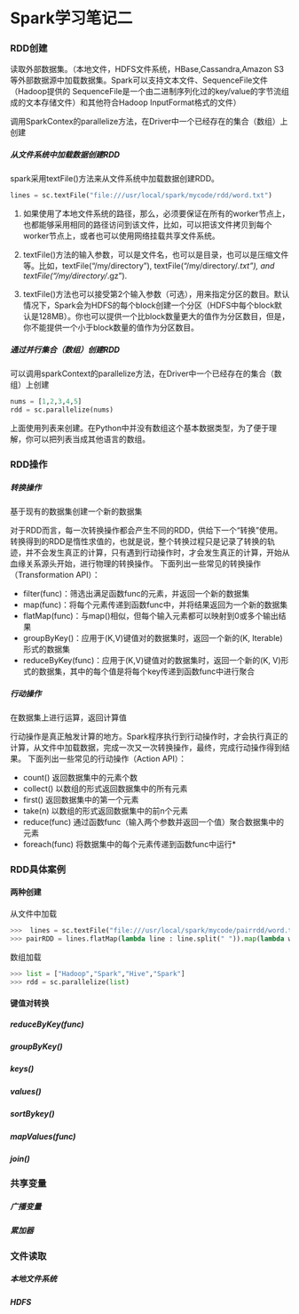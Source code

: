 # Spark学习笔记二

### RDD创建

读取外部数据集。（本地文件，HDFS文件系统，HBase,Cassandra,Amazon S3等外部数据源中加载数据集。Spark可以支持文本文件、SequenceFile文件（Hadoop提供的 SequenceFile是一个由二进制序列化过的key/value的字节流组成的文本存储文件）和其他符合Hadoop InputFormat格式的文件）

调用SparkContex的parallelize方法，在Driver中一个已经存在的集合（数组）上创建

##### 从文件系统中加载数据创建RDD

spark采用textFile()方法来从文件系统中加载数据创建RDD。

```python
lines = sc.textFile("file:///usr/local/spark/mycode/rdd/word.txt")
```

1. 如果使用了本地文件系统的路径，那么，必须要保证在所有的worker节点上，也都能够采用相同的路径访问到该文件，比如，可以把该文件拷贝到每个worker节点上，或者也可以使用网络挂载共享文件系统。

2. textFile()方法的输入参数，可以是文件名，也可以是目录，也可以是压缩文件等。比如，textFile(“/my/directory”), textFile(“/my/directory/*.txt”), and textFile(“/my/directory/*.gz”).

3. textFile()方法也可以接受第2个输入参数（可选），用来指定分区的数目。默认情况下，Spark会为HDFS的每个block创建一个分区（HDFS中每个block默认是128MB）。你也可以提供一个比block数量更大的值作为分区数目，但是，你不能提供一个小于block数量的值作为分区数目。

##### 通过并行集合（数组）创建RDD

可以调用sparkContext的parallelize方法，在Driver中一个已经存在的集合（数组）上创建

```python
nums = [1,2,3,4,5]
rdd = sc.parallelize(nums)
```

上面使用列表来创建。在Python中并没有数组这个基本数据类型，为了便于理解，你可以把列表当成其他语言的数组。

### RDD操作

##### 转换操作

基于现有的数据集创建一个新的数据集

对于RDD而言，每一次转换操作都会产生不同的RDD，供给下一个“转换”使用。转换得到的RDD是惰性求值的，也就是说，整个转换过程只是记录了转换的轨迹，并不会发生真正的计算，只有遇到行动操作时，才会发生真正的计算，开始从血缘关系源头开始，进行物理的转换操作。
下面列出一些常见的转换操作（Transformation API）：

* filter(func)：筛选出满足函数func的元素，并返回一个新的数据集
* map(func)：将每个元素传递到函数func中，并将结果返回为一个新的数据集
* flatMap(func)：与map()相似，但每个输入元素都可以映射到0或多个输出结果
* groupByKey()：应用于(K,V)键值对的数据集时，返回一个新的(K, Iterable)形式的数据集
* reduceByKey(func)：应用于(K,V)键值对的数据集时，返回一个新的(K, V)形式的数据集，其中的每个值是将每个key传递到函数func中进行聚合



##### 行动操作

在数据集上进行运算，返回计算值

行动操作是真正触发计算的地方。Spark程序执行到行动操作时，才会执行真正的计算，从文件中加载数据，完成一次又一次转换操作，最终，完成行动操作得到结果。
下面列出一些常见的行动操作（Action API）：
* count() 返回数据集中的元素个数
* collect() 以数组的形式返回数据集中的所有元素
* first() 返回数据集中的第一个元素
* take(n) 以数组的形式返回数据集中的前n个元素
* reduce(func) 通过函数func（输入两个参数并返回一个值）聚合数据集中的元素
* foreach(func) 将数据集中的每个元素传递到函数func中运行*

### RDD具体案例

#### 两种创建

从文件中加载

```python
>>>  lines = sc.textFile("file:///usr/local/spark/mycode/pairrdd/word.txt")
>>> pairRDD = lines.flatMap(lambda line : line.split(" ")).map(lambda word : (word,1))
```

数组加载

```python
>>> list = ["Hadoop","Spark","Hive","Spark"]
>>> rdd = sc.parallelize(list)

```

#### 键值对转换

##### reduceByKey(func)

##### groupByKey()

##### keys()

##### values()

##### sortBykey()

##### mapValues(func)

##### join()

### 共享变量

##### 广播变量

##### 累加器

### 文件读取

##### 本地文件系统

##### HDFS

